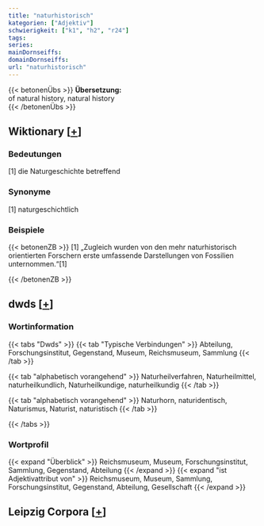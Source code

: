 ```yaml
---
title: "naturhistorisch"
kategorien: ["Adjektiv"]
schwierigkeit: ["k1", "h2", "r24"]
tags:
series:
mainDornseiffs:
domainDornseiffs:
url: "naturhistorisch"
---
```


{{< betonenÜbs >}}
**Übersetzung:**  
of  natural history, natural history  
{{< /betonenÜbs >}}

## Wiktionary [[+](https://de.wiktionary.org/wiki/naturhistorisch)]

### Bedeutungen
[1] die Naturgeschichte betreffend  

### Synonyme
[1] naturgeschichtlich  

### Beispiele
{{< betonenZB >}}
[1] „Zugleich wurden von den mehr naturhistorisch orientierten Forschern erste umfassende Darstellungen von Fossilien unternommen.“[1]  

{{< /betonenZB >}}


## dwds [[+](https://www.dwds.de/wb/naturhistorisch)]

### Wortinformation
{{< tabs "Dwds" >}}
{{< tab "Typische Verbindungen" >}}
Abteilung, Forschungsinstitut, Gegenstand, Museum, Reichsmuseum, Sammlung
{{< /tab >}}

{{< tab "alphabetisch vorangehend" >}}
Naturheilverfahren, Naturheilmittel, naturheilkundlich, Naturheilkundige, naturheilkundig
{{< /tab >}}

{{< tab "alphabetisch vorangehend" >}}
Naturhorn, naturidentisch, Naturismus, Naturist, naturistisch
{{< /tab >}}

{{< /tabs >}}

### Wortprofil
{{< expand "Überblick" >}} Reichsmuseum, Museum, Forschungsinstitut, Sammlung, Gegenstand, Abteilung {{< /expand >}}
{{< expand "ist Adjektivattribut von" >}} Reichsmuseum, Museum, Sammlung, Forschungsinstitut, Gegenstand, Abteilung, Gesellschaft {{< /expand >}}

## Leipzig Corpora [[+](https://corpora.uni-leipzig.de/en/res?word=naturhistorisch&corpusId=deu_newscrawl-public_2018)]

